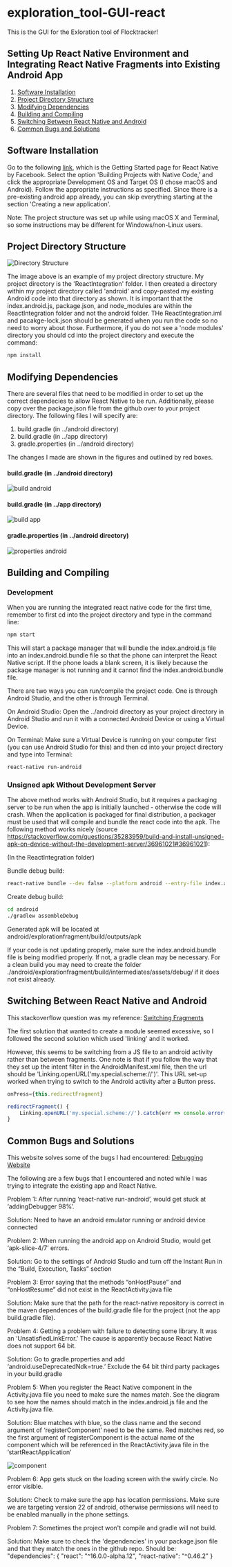 # exploration_tool-GUI-react

This is the GUI for the Exloration tool of Flocktracker!


## Setting Up React Native Environment and Integrating React Native Fragments into Existing Android App

1. [Software Installation](#installation)
2. [Project Directory Structure](#project-directory-structure)
3. [Modifying Dependencies](#modifying-dependencies)
4. [Building and Compiling](#building-and-compiling)
5. [Switching Between React Native and Android](#switching-between-react-native-and-android)
6. [Common Bugs and Solutions](#common-bugs-and-solutions)

## Software Installation

Go to the following [link](https://facebook.github.io/react-native/docs/getting-started.html), which is the Getting Started page for React Native by Facebook. 
Select the option 'Building Projects with Native Code,' and click the appropriate Development OS and Target OS (I chose macOS and Android).
Follow the appropriate instructions as specified. Since there is a pre-existing android app already, you can skip everything starting at the section 'Creating a new application'.

Note: The project structure was set up while using macOS X and Terminal, so some instructions may be different for Windows/non-Linux users.

## Project Directory Structure

![Directory Structure](http://i.imgur.com/7VPqqVW.png)

The image above is an example of my project directory structure. My project directory is the 'ReactIntegration' folder. I then created a directory within my project directory called 'android' and copy-pasted my existing Android code into that directory as shown. It is important that the index.android.js, package.json, and node_modules are within the ReactIntegration folder and not the android folder. THe ReactIntegration.iml and pacakge-lock.json should be generated when you run the code so no need to worry about those. Furthermore, if you do not see a 'node modules' directory you should cd into the project directory and execute the command:

```bash
npm install
```

## Modifying Dependencies

There are several files that need to be modified in order to set up the correct dependecies to allow React Native to be run. Additionally, please copy over the package.json file from the github over to your project directory. The following files I will specify are:

1. build.gradle (in ../android directory)
2. build.gradle (in ../app directory)
3. gradle.properties (in ../android directory)

The changes I made are shown in the figures and outlined by red boxes.

#### build.gradle (in ../android directory)

![build android](http://i.imgur.com/VZxoriK.png)

#### build.gradle (in ../app directory)

![build app](http://i.imgur.com/NfGIXGn.png)

#### gradle.properties (in ../android directory)

![properties android](http://i.imgur.com/OuQLExt.png)

## Building and Compiling

### Development

When you are running the integrated react native code for the first time, remember to first cd into the project directory and type in the command line:

```bash
npm start
```

This will start a package manager that will bundle the index.android.js file into an index.android.bundle file so that the phone can interpret the React Native script. If the phone loads a blank screen, it is likely because the package manager is not running and it cannot find the index.android.bundle file.

There are two ways you can run/compile the project code. One is through Android Studio, and the other is through Terminal.

On Android Studio: Open the ../android directory as your project directory in Android Studio and run it with a connected Android Device or using a Virtual Device.

On Terminal: Make sure a Virtual Device is running on your computer first (you can use Android Studio for this) and then cd into your project directory and type into Terminal:

```bash
react-native run-android
```

### Unsigned apk Without Development Server

The above method works with Android Studio, but it requires a packaging server to be run when the app is initially launched - otherwise the code will crash. When the application is packaged for final distribution, a packager must be used that will compile and bundle the react code into the apk. The following method works nicely (source https://stackoverflow.com/questions/35283959/build-and-install-unsigned-apk-on-device-without-the-development-server/36961021#36961021):

(In the ReactIntegration folder)

Bundle debug build:
```bash
react-native bundle --dev false --platform android --entry-file index.android.js --bundle-output ./android/explorationfragment/build/intermediates/assets/debug/index.android.bundle --assets-dest ./android/explorationfragment/build/intermediates/res/merged/debug
```
Create debug build:
```bash
cd android
./gradlew assembleDebug
```

Generated apk will be located at android/explorationfragment/build/outputs/apk

If your code is not updating properly, make sure the index.android.bundle file is being modified properly. If not, a gradle clean may be necessary. For a clean build you may need to create the folder ./android/explorationfragment/build/intermediates/assets/debug/ if it does not exist already.

## Switching Between React Native and Android

This stackoverflow question was my reference: [Switching Fragments](https://stackoverflow.com/questions/36005461/how-to-switch-react-native-js-file-to-android-activity)

The first solution that wanted to create a module seemed excessive, so I followed the second solution which used 'linking' and it worked.

However, this seems to be switching from a JS file to an android activity rather than between fragments. One note is that if you follow the way that they set up the intent filter in the AndroidManifest.xml file, then the url should be 'Linking.openURL('my.special.scheme://')'. This URL set-up worked when trying to switch to the Android activity after a Button press.

```javascript
onPress={this.redirectFragment}

redirectFragment() {
    Linking.openURL('my.special.scheme://').catch(err => console.error('An error occurred', err));
}
```

## Common Bugs and Solutions

This website solves some of the bugs I had encountered: [Debugging Website](https://guillermoorellana.es/react-native/2016/07/05/integrating-react-native-in-an-existing-application.html)

The following are a few bugs that I encountered and noted while I was trying to integrate the existing app and React Native.

Problem 1: After running ‘react-native run-android’, would get stuck at ‘addingDebugger 98%’. 

Solution: Need to have an android emulator running or android device connected

Problem 2: When running the android app on Android Studio, would get ‘apk-slice-4/7’ errors.

Solution: Go to the settings of Android Studio and turn off the Instant Run in the “Build, Execution, Tasks” section

Problem 3: Error saying that the methods “onHostPause” and “onHostResume” did not exist in the ReactActivity.java file

Solution: Make sure that the path for the react-native repository is correct in the maven dependences of the build.gradle file for the project (not the app build.gradle file). 

Problem 4: Getting a problem with failure to detecting some library. It was an ‘UnsatisfiedLinkError.’ The cause is apparently because React Native does not support 64 bit.

Solution: Go to gradle.properties and add ‘android.useDeprecatedNdk=true.’ Exclude the 64 bit third party packages in your build.gradle

Problem 5: When you register the React Native component in the Activity.java file you need to make sure the names match. See the diagram to see how the names should match in the index.android.js file and the Activity.java file.

Solution: Blue matches with blue, so the class name and the second argument of ‘registerComponent’ need to be the same. Red matches red, so the first argument of registerComponent is the actual name of the component which will be referenced in the ReactActivity.java file in the ‘startReactApplication’

![component](http://i.imgur.com/d76MXsP.png)

Problem 6: App gets stuck on the loading screen with the swirly circle. No error visible.

Solution: Check to make sure the app has location permissions. Make sure we are targeting version 22 of android, otherwise permissions will need to be enabled manually in the phone settings.

Problem 7: Sometimes the project won't compile and gradle will not build. 

Solution: Make sure to check the 'dependencies' in your package.json file and that they match the ones in the github repo. Should be: "dependencies": {
    "react": "^16.0.0-alpha.12",
    "react-native": "^0.46.2"
  }













